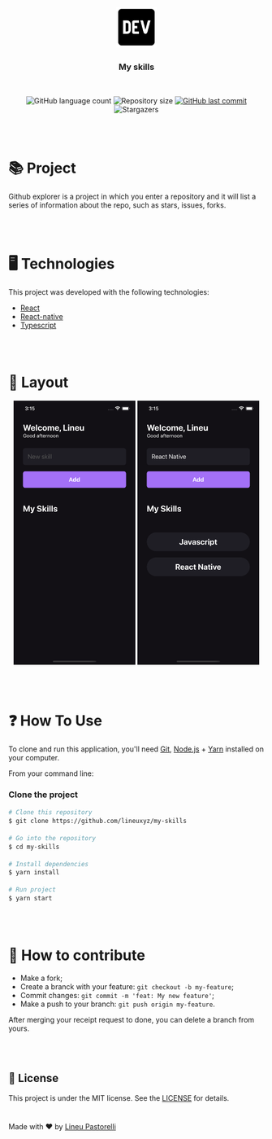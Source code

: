 <h2 align="center">
  <img alt="Github explorer" title="#GithubExplorer" src=".github/logo.png" width="80px" />
</h2>

<h3 align="center">
	My skills
</h3>

<br />

<p align="center">
  <img alt="GitHub language count" src="https://img.shields.io/github/languages/count/lineuxyz/my-skills?style=for-the-badge">

  <img alt="Repository size" src="https://img.shields.io/github/repo-size/lineuxyz/my-skills?style=for-the-badge">

  <a href="https://github.com/lineuxyz/my-skills/commits/main">
    <img alt="GitHub last commit" src="https://img.shields.io/github/last-commit/lineuxyz/my-skills?style=for-the-badge">
  </a>

  <img alt="Stargazers" src="https://img.shields.io/github/stars/lineuxyz/my-skills?style=for-the-badge" >
</p>

<br />
<br />


# 📚 Project

Github explorer is a project in which you enter a repository and it will list a series of information about the repo, such as stars, issues, forks.

<br />
<br />

# 🖥 Technologies

This project was developed with the following technologies:

- [React](https://reactjs.org)
- [React-native](https://reactnative.dev/)
- [Typescript](https://www.typescriptlang.org/)

<br />
<br />

# 🔖 Layout

<p align="center">
  <img src=".github/home.png" width="240">
  <img src=".github/home_with_skill.png" width="240">
</p>

<br />
<br />

# ❓ How To Use

To clone and run this application, you'll need [Git](https://git-scm.com), [Node.js][nodejs] + [Yarn][yarn] installed on your computer.

From your command line:

### Clone the project
```bash
# Clone this repository
$ git clone https://github.com/lineuxyz/my-skills

# Go into the repository
$ cd my-skills

# Install dependencies
$ yarn install

# Run project
$ yarn start
```

<br />
<br />

# 🤔 How to contribute

- Make a fork;
- Create a branck with your feature: `git checkout -b my-feature`;
- Commit changes: `git commit -m 'feat: My new feature'`;
- Make a push to your branch: `git push origin my-feature`.

After merging your receipt request to done, you can delete a branch from yours.

<br />
<br />

## 📜 License

This project is under the MIT license. See the [LICENSE](LICENSE.md) for details.

#

Made with ❤️ by [Lineu Pastorelli]()

[nodejs]: https://nodejs.org/
[yarn]: https://yarnpkg.com/
[vc]: https://code.visualstudio.com/
[vceditconfig]: https://marketplace.visualstudio.com/items?itemName=EditorConfig.EditorConfig
[vceslint]: https://marketplace.visualstudio.com/items?itemName=dbaeumer.vscode-eslint
[prettier]: https://marketplace.visualstudio.com/items?itemName=esbenp.prettier-vscode

